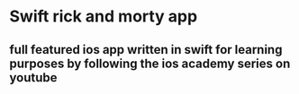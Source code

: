 # Swift rick and morty app
## full featured ios app written in swift for learning purposes by following the ios academy series on youtube
